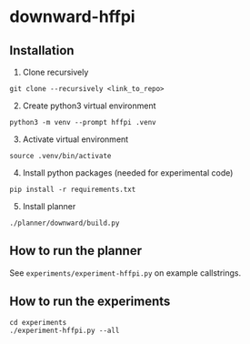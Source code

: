 # downward-hffpi

## Installation

1. Clone recursively
```console
git clone --recursively <link_to_repo>
```
2. Create python3 virtual environment
```console
python3 -m venv --prompt hffpi .venv
```
3. Activate virtual environment
```console
source .venv/bin/activate
```
4. Install python packages (needed for experimental code)
```console
pip install -r requirements.txt
```
5. Install planner
```console
./planner/downward/build.py
```

## How to run the planner

See `experiments/experiment-hffpi.py` on example callstrings.

## How to run the experiments

```console
cd experiments
./experiment-hffpi.py --all
```
